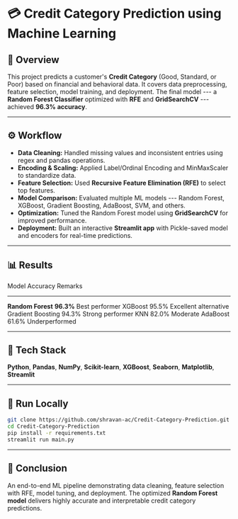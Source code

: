 # 💳 Credit Category Prediction using Machine Learning

## 📌 Overview

This project predicts a customer's **Credit Category** (Good, Standard,
or Poor) based on financial and behavioral data. It covers data
preprocessing, feature selection, model training, and deployment. The
final model --- a **Random Forest Classifier** optimized with **RFE**
and **GridSearchCV** --- achieved **96.3% accuracy**.

------------------------------------------------------------------------

## ⚙️ Workflow

-   **Data Cleaning:** Handled missing values and inconsistent entries
    using regex and pandas operations.
-   **Encoding & Scaling:** Applied Label/Ordinal Encoding and
    MinMaxScaler to standardize data.
-   **Feature Selection:** Used **Recursive Feature Elimination (RFE)**
    to select top features.
-   **Model Comparison:** Evaluated multiple ML models --- Random
    Forest, XGBoost, Gradient Boosting, AdaBoost, SVM, and others.
-   **Optimization:** Tuned the Random Forest model using
    **GridSearchCV** for improved performance.
-   **Deployment:** Built an interactive **Streamlit app** with
    Pickle-saved model and encoders for real-time predictions.

------------------------------------------------------------------------

## 📊 Results

  Model               Accuracy    Remarks
  ------------------- ----------- -----------------------
  **Random Forest**   **96.3%**   Best performer
  XGBoost             95.5%       Excellent alternative
  Gradient Boosting   94.3%       Strong performer
  KNN                 82.0%       Moderate
  AdaBoost            61.6%       Underperformed

------------------------------------------------------------------------

## 🧰 Tech Stack

**Python**, **Pandas**, **NumPy**, **Scikit-learn**, **XGBoost**,
**Seaborn**, **Matplotlib**, **Streamlit**

------------------------------------------------------------------------

## 🚀 Run Locally

``` bash
git clone https://github.com/shravan-ac/Credit-Category-Prediction.git
cd Credit-Category-Prediction
pip install -r requirements.txt
streamlit run main.py
```

------------------------------------------------------------------------

## 🏁 Conclusion

An end-to-end ML pipeline demonstrating data cleaning, feature selection
with RFE, model tuning, and deployment. The optimized **Random Forest
model** delivers highly accurate and interpretable credit category
predictions.

